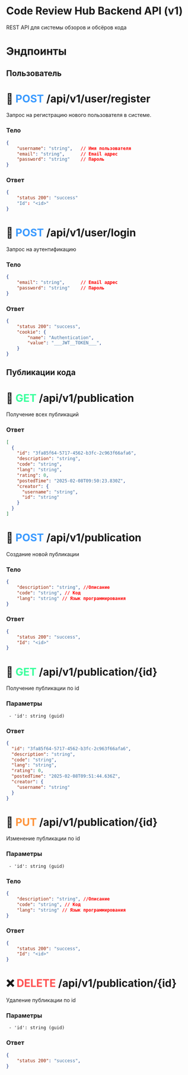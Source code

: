 # Code Review Hub Backend API (v1)
REST API для системы обзоров и обсёров кода

# Эндпоинты

## Пользователь

🤪 <span style="color:rgb(59, 154, 255)">POST</span> /api/v1/user/register
==========================

Запрос на регистрацию нового пользователя в системе.

### Тело
```json
{
    "username": "string",   // Имя пользователя
    "email": "string",      // Email адрес
    "password": "string"    // Пароль
}
```

### Ответ
```json
{
    "status 200": "success"
    "Id": "<id>"
}
```

🤪 <span style="color:rgb(59, 154, 255)">POST</span> /api/v1/user/login
==========================

Запрос на аутентификацию

### Тело
```json
{
    "email": "string",      // Email адрес
    "password": "string"    // Пароль
}
```

### Ответ
```json
{
    "status 200": "success",
    "cookie": {
        "name": "Authentication",
        "value": "___JWT__TOKEN___",
    }
}
```

## Публикации кода

👀 <span style="color:rgb(59, 255, 157)">GET</span> /api/v1/publication
==========================

Получение всех публикаций

### Ответ
```json
[
  {
    "id": "3fa85f64-5717-4562-b3fc-2c963f66afa6",
    "description": "string",
    "code": "string",
    "lang": "string",
    "rating": 0,
    "postedTime": "2025-02-08T09:50:23.830Z",
    "creator": {
      "username": "string",
      "id": "string"
    }
  }
]
```

🤪 <span style="color:rgb(59, 154, 255)">POST</span> /api/v1/publication
==========================

Создание новой публикации

### Тело
```json
{
    "description": "string", //Описание
    "code": "string", // Код
    "lang": "string" // Язык программирования
}
```

### Ответ
```json
{
    "status 200": "success",
    "Id": "<id>"
}
```

👀 <span style="color:rgb(59, 255, 157)">GET</span> /api/v1/publication/{id}
==========================

Получение публикации по id

### Параметры
```http
 - 'id': string (guid)
```

### Ответ
```json
{
  "id": "3fa85f64-5717-4562-b3fc-2c963f66afa6",
  "description": "string",
  "code": "string",
  "lang": "string",
  "rating": 0,
  "postedTime": "2025-02-08T09:51:44.636Z",
  "creator": {
    "username": "string"
  }
}
```


🔄 <span style="color:rgb(255, 148, 60)">PUT</span> /api/v1/publication/{id}
==========================

Изменение публикации по id

### Параметры
```http
 - 'id': string (guid)
```

### Тело
```json
{
    "description": "string", //Описание
    "code": "string", // Код
    "lang": "string" // Язык программирования
}
```

### Ответ
```json
{
    "status 200": "success",
    "Id": "<id>"
}
```


❌ <span style="color:rgb(255, 81, 81)">DELETE</span> /api/v1/publication/{id}
==========================

Удаление публикации по id

### Параметры
```http
 - 'id': string (guid)
```

### Ответ
```json
{
    "status 200": "success",
}
```